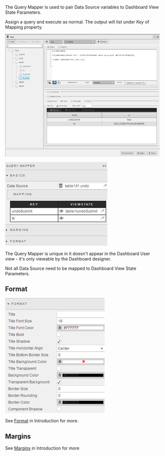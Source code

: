 
The Query Mapper is used to pair Data Source variables to Dashboard View State Parameters. 

Assign a query and execute as normal.  The output will list under _Key_ of Mapping property.

![Screenshot](img/querymaphtmllight.jpg)

![Screenshot](img/mappinghtmllight.jpg)

The Query Mapper is unique in it doesn't appear in the Dashboard User view - it's only viewable by the Dashboard designer.  

Not all Data Source need to be mapped to Dashboard View State Parameters.

## Format

![Screenshot](img/3dchartformat.jpg)

See [Format](introduction#format) in Introduction for more.

## Margins

See [Margins](introduction#margins) in Introduction for more


